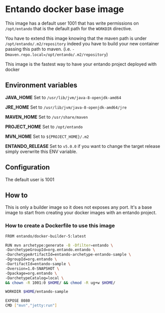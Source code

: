 # Entando docker base image

This image has a default user 1001 that has write permissions on `/opt/entando` that is the default path for the `WORKDIR` directive.

You have to extend this image knowing that the maven path is under `/opt/entando/.m2/repository` indeed you have to build your new container passing this path to maven. (i.e. `-Dmaven.repo.local=/opt/entando/.m2/repository`)

This image is the fastest way to have your entando project deployed with docker

## Environment variables

__JAVA_HOME__ Set to `/usr/lib/jvm/java-8-openjdk-amd64`

__JRE_HOME__ Set to `/usr/lib/jvm/java-8-openjdk-amd64/jre`

__MAVEN_HOME__ Set to `/usr/share/maven`

__PROJECT_HOME__ Set to `/opt/entando`

__MVN_HOME__ Set to `${PROJECT_HOME}/.m2`

__ENTANDO_RELEASE__ Set to `v5.0.0` if you want to change the target release simply overwrite this ENV variable.

## Configuration

The default user is 1001

## How to

This is only a builder image so it does not exposes any port. It's a base image to start from creating your docker images with an entando project.
 

### How to create a Dockerfile to use this image

```bash
FROM entando/docker-builder-5:latest

RUN mvn archetype:generate -B -Dfilter=entando \
-DarchetypeGroupId=org.entando.entando \
-DarchetypeArtifactId=entando-archetype-entando-sample \
-DgroupId=org.entando \
-DartifactId=entando-sample \
-Dversion=1.0-SNAPSHOT \
-Dpackage=org.entando \
-DarchetypeCatalog=local \
&& chown -R 1001:0 $HOME/ && chmod -R ug+w $HOME/

WORKDIR $HOME/entando-sample

EXPOSE 8080
CMD ["mvn","jetty:run"]
```

